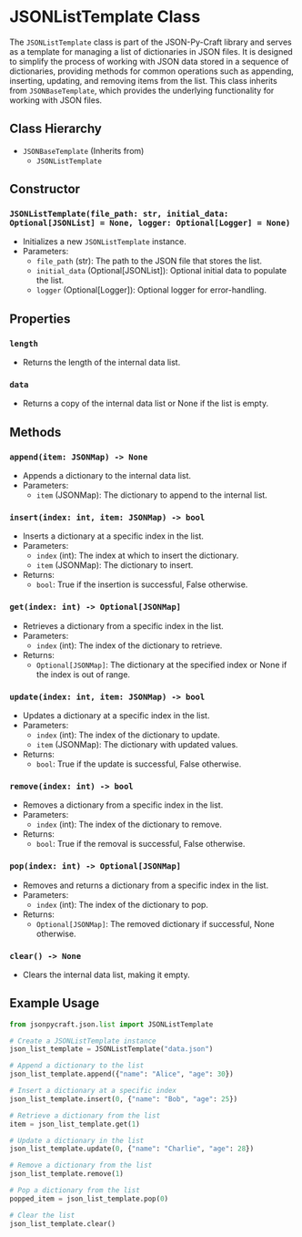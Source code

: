 # JSONListTemplate Class

The `JSONListTemplate` class is part of the JSON-Py-Craft library and serves as a template for managing a list of dictionaries in JSON files. It is designed to simplify the process of working with JSON data stored in a sequence of dictionaries, providing methods for common operations such as appending, inserting, updating, and removing items from the list. This class inherits from `JSONBaseTemplate`, which provides the underlying functionality for working with JSON files.

## Class Hierarchy

- `JSONBaseTemplate` (Inherits from)
  - `JSONListTemplate`

## Constructor

### `JSONListTemplate(file_path: str, initial_data: Optional[JSONList] = None, logger: Optional[Logger] = None)`

- Initializes a new `JSONListTemplate` instance.
- Parameters:
  - `file_path` (str): The path to the JSON file that stores the list.
  - `initial_data` (Optional[JSONList]): Optional initial data to populate the list.
  - `logger` (Optional[Logger]): Optional logger for error-handling.

## Properties

### `length`

- Returns the length of the internal data list.

### `data`

- Returns a copy of the internal data list or None if the list is empty.

## Methods

### `append(item: JSONMap) -> None`

- Appends a dictionary to the internal data list.
- Parameters:
  - `item` (JSONMap): The dictionary to append to the internal list.

### `insert(index: int, item: JSONMap) -> bool`

- Inserts a dictionary at a specific index in the list.
- Parameters:
  - `index` (int): The index at which to insert the dictionary.
  - `item` (JSONMap): The dictionary to insert.
- Returns:
  - `bool`: True if the insertion is successful, False otherwise.

### `get(index: int) -> Optional[JSONMap]`

- Retrieves a dictionary from a specific index in the list.
- Parameters:
  - `index` (int): The index of the dictionary to retrieve.
- Returns:
  - `Optional[JSONMap]`: The dictionary at the specified index or None if the index is out of range.

### `update(index: int, item: JSONMap) -> bool`

- Updates a dictionary at a specific index in the list.
- Parameters:
  - `index` (int): The index of the dictionary to update.
  - `item` (JSONMap): The dictionary with updated values.
- Returns:
  - `bool`: True if the update is successful, False otherwise.

### `remove(index: int) -> bool`

- Removes a dictionary from a specific index in the list.
- Parameters:
  - `index` (int): The index of the dictionary to remove.
- Returns:
  - `bool`: True if the removal is successful, False otherwise.

### `pop(index: int) -> Optional[JSONMap]`

- Removes and returns a dictionary from a specific index in the list.
- Parameters:
  - `index` (int): The index of the dictionary to pop.
- Returns:
  - `Optional[JSONMap]`: The removed dictionary if successful, None otherwise.

### `clear() -> None`

- Clears the internal data list, making it empty.

## Example Usage

```python
from jsonpycraft.json.list import JSONListTemplate

# Create a JSONListTemplate instance
json_list_template = JSONListTemplate("data.json")

# Append a dictionary to the list
json_list_template.append({"name": "Alice", "age": 30})

# Insert a dictionary at a specific index
json_list_template.insert(0, {"name": "Bob", "age": 25})

# Retrieve a dictionary from the list
item = json_list_template.get(1)

# Update a dictionary in the list
json_list_template.update(0, {"name": "Charlie", "age": 28})

# Remove a dictionary from the list
json_list_template.remove(1)

# Pop a dictionary from the list
popped_item = json_list_template.pop(0)

# Clear the list
json_list_template.clear()
```
